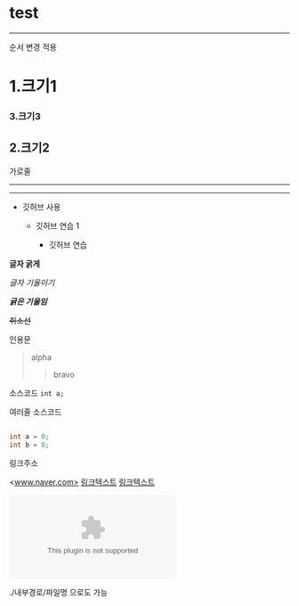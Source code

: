 # test

---

순서 변경 적용 

# 1.크기1

### 3.크기3

## 2.크기2

가로줄

---

***

  - 깃허브 사용

    - 깃허브 연습 1

      * 깃허브 연습

**글자 굵게**

_글자 기울이기_

***귥은 기울임***

~~취소선~~

인용문 

> alpha
>> bravo

소스코드
`int a;`

여러줄 소스코드
``` c

int a = 0;
int b = 0; 

```

링크주소

<www.naver.com>
[링크텍스트](링크주소)
[링크텍스트](링크주소,"부가설명")

![이미지 연습](www.naver.com)

./내부경로/파일명 으로도 가능
